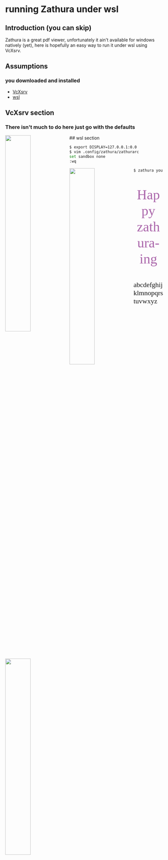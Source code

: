 # running Zathura under wsl

## Introduction (you can skip)
Zathura is a great pdf viewer, unfortunately it ain't available for windows natively (yet), here is hopefully an easy way to run it under wsl using VcXsrv.

## Assumptions

### you downloaded and installed 

- [VcXsrv](https://sourceforge.net/projects/vcxsrv/)
- [wsl](https://docs.microsoft.com/en-us/windows/wsl/install)

## VcXsrv section

### There isn't much to do here just go with the defaults

<img src="https://user-images.githubusercontent.com/34142795/134903197-550f11fd-7268-4f16-bbc4-caa73a6ed253.png" width="40%" height="40%" align = left>
## wsl section

``` bash 
$ export DISPLAY=127.0.0.1:0.0
$ vim .config/zathura/zathurarc
set sandbox none
:wq
```

<img src="https://user-images.githubusercontent.com/34142795/134903542-51d5bb4d-3480-49bb-b4d1-0b3b314abff2.png" width="40%" height="40%" align = left >

```bash
$ zathura yourpdf.pdf
```

<img src="https://user-images.githubusercontent.com/34142795/134903711-3b1c8eea-cae2-47e3-8e2b-62ba61aae816.png" width="40%" height="40%" align = left>
<link href='https://fonts.googleapis.com/css?family=Sofia' rel='stylesheet'>
<p align=center style="color : #ab67ab; font-family: 'Sofia';font-size: 44px;">Happy zathura-ing</p>
<p style= "font-family: 'Sofia';font-size: 22px;">abcdefghijklmnopqrstuvwxyz</p>
